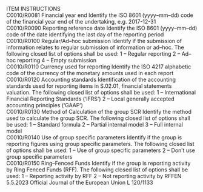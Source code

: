  
ITEM  INSTRUCTIONS  
C0010/R0081  Financial year end  Identify the ISO 8601 (yyyy–mm–dd) code of the financial year end of the undertaking, 
e.g. 2017-12-31  
C0010/R0090  Reporting reference date  Identify the ISO 8601 (yyyy–mm–dd) code of the date identifying the last day of the 
reporting period  
C0010/R0100  Regular/Ad–hoc 
submission  Identify if the submission of information relates to regular submission of information or 
ad–hoc. The following closed list of options shall be used: 
1 – Regular reporting 
2 – Ad–hoc reporting 
4 – Empty submission  
C0010/R0110  Currency used for 
reporting  Identify the ISO 4217 alphabetic code of the currency of the monetary amounts used in 
each report  
C0010/R0120  Accounting standards  Identification of the accounting standards used for reporting items in S.02.01, financial 
statements valuation. The following closed list of options shall be used: 
1 – International Financial Reporting Standards (‘IFRS’) 
2 – Local generally accepted accounting principles (‘GAAP’)  
C0010/R0130  Method of Calculation of 
the group SCR  Identify the method used to calculate the group SCR. The following closed list of 
options shall be used: 
1 – Standard formula 
2 – Partial internal model 
3 – Full internal model  
C0010/R0140  Use of group specific 
parameters  Identify if the group is reporting figures using group specific parameters. The following 
closed list of options shall be used: 
1 – Use of group specific parameters 
2 – Don’t use group specific parameters  
C0010/R0150  Ring–Fenced Funds  Identify if the group is reporting activity by Ring Fenced Funds (RFF). The following 
closed list of options shall be used: 
1 – Reporting activity by RFF 
2 – Not reporting activity by RFFEN  5.5.2023 Official Journal of the European Union L 120/1133